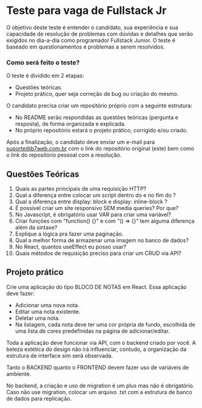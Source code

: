 # Teste para vaga de Fullstack Jr

O objetivo deste teste é entender o candidato, sua experiência e sua capacidade de resolução de problemas com dúvidas e detalhes que serão exigidos no dia-a-dia como programador Fullstack Junior.
O teste é baseado em questionamentos e problemas a serem resolvidos.

### Como será feito o teste?
O teste é dividido em 2 etapas:
- Questões teóricas.
- Projeto prático, quer seja correção de bug ou criação do mesmo.

O candidato precisa criar um repositório próprio com a seguinte estrutura:
- No README serão respondidas as questões teóricas (pergunta e resposta), de forma organizada e explicada.
- No próprio repositório estará o projeto prático, corrigido e/ou criado.

Após a finalização, o candidato deve enviar um e-mail para suporte@b7web.com.br com o link do repositório original (este) bem como o link do repositório pessoal com a resolução.

## Questões Teóricas

1. Quais as partes principais de uma requisição HTTP?
2. Qual a diferença entre colocar um script dentro do <head> e no fim do <body>?
3. Qual a diferença entre display: block e display: inline-block ?
4. É possível criar um site responsivo SEM media queries? Por que?
5. No Javascript, é obrigatório usar VAR para criar uma variável?
6. Criar funções com "function() {}" e com "() => {}" tem alguma diferença além da sintaxe?
7. Explique a lógica pra fazer uma paginação.
8. Qual a melhor forma de armazenar uma imagem no banco de dados?
9. No React, quantos useEffect eu posso usar?
10. Quais métodos de requisição preciso para criar um CRUD via API?

## Projeto prático

Crie uma aplicação do tipo BLOCO DE NOTAS em React. Essa aplicação deve fazer:
- Adicionar uma nova nota.
- Editar uma nota existente.
- Deletar uma nota.
- Na listagem, cada nota deve ter uma cor própria de fundo, escolhida de uma lista de cores predefinidas na página de adicionar/editar.

Toda a aplicação deve funcionar via API, com o backend criado por você.
A beleza estética do design não irá influenciar, contudo, a organização da estrutura de interface sim será observada.

Tanto o BACKEND quanto o FRONTEND devem fazer uso de variáveis de ambiente.

No backend, a criação e uso de migration é um plus mas não é obrigatório. Caso não use migration, colocar um arquivo .txt com a estrutura de banco de dados para replicação.
